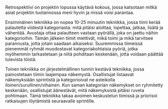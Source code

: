 Retrospektiivi on projektin lopussa käytävä kokous, jossa katsotaan mitkä asiat projektin tuotannossa meni hyvin ja missä voisi parantaa.

Ensimmäinen tekniikka on nopea 10-25 minuutin tekniikka, jossa tiimi kerää palautetta viidestä kategoriasta: mitä pitäisi aloittaa, lopettaa, jatkaa, lisätä ja vähentää. Avustaja ottaa palautteen vastaan pyörällä, joka on jaettu näihin kategorioihin. Tämän jälkeen tiimit miettivät, mikä toimi ja mikä tarvitsee parannusta, jotta jotain saadaan aikaiseksi. Suuremmissa tiimeissä pienemmät ryhmät muodostavat kategoriakohtaisia pyöriä, jotka myöhemmin tarkastetaan ja niitä pohditaan keskenään, jotta voidaan päättää tulevista töistä.

Toinen tekniikka on järjestelmällinen tunnin kestävä tekniikka, jossa painostetaan tiimin laajempaa näkemystä. Osallistujat listaavat näkemyksiään sprintistä ja kategorioivat ne asteikolla iloinen/surullinen/vihainen. Kun saman kategorian näkemykset on ryhmitetty keskenään, osallistujat äänestävät, mitä näkemyksistä pitäisi ruveta pohtimaan. Tämä tekniikka takaa avoimen keskustelun tiimissä ja priorisoi ratkaisujen löytämistä seuraavalle sprintille.